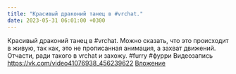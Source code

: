 ```yaml
---
title: "Красивый драконий танец в #vrchat."
date: 2023-05-31 06:01:00 +0300
---
```


Красивый драконий танец в #vrchat.
Можно сказать, что это происходит в живую, так как, это не прописанная анимация, а захват движений. Отчасти, ради такого в vrchat и захожу.
#furry #фурри
Видеозапись
<a class="vk-attach" href="https://vk.com/video41076938_456239622">https://vk.com/video41076938_456239622</a>
<a class="vk-attach" href="https://vk.com/video41076938_456239622">Вложение</a>

